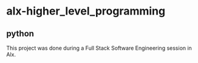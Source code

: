 # alx-higher_level_programming
## python 

This project was done during a Full Stack Software Engineering session in Alx.
